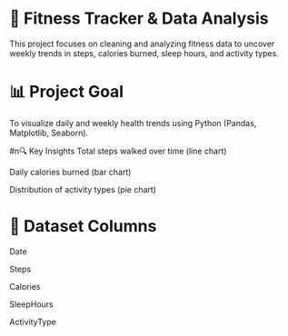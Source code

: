 # 🏃 Fitness Tracker & Data Analysis
This project focuses on cleaning and analyzing fitness data to uncover weekly trends in steps, calories burned, sleep hours, and activity types.

# 📊 Project Goal
To visualize daily and weekly health trends using Python (Pandas, Matplotlib, Seaborn).

#n🔍 Key Insights
Total steps walked over time (line chart)

Daily calories burned (bar chart)

Distribution of activity types (pie chart)

# 📁 Dataset Columns
Date

Steps

Calories

SleepHours

ActivityType


